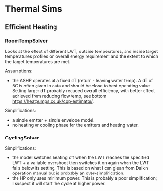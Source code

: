 # Thermal Sims
## Efficient Heating 
### RoomTempSolver
Looks at the effect of different LWT, outside temperatures, and inside target temperatures profiles on overall energy requirement and the extent to which the
target temperatures are met.

Assumptions:
- the ASHP operates at a fixed dT (return - leaving water temp). A dT of 5C is often given in data and should be close to best operating value. Setting larger dT probably reduced overall efficiency, with better effect achieved from reducing flow temp, see bottom https://heatpumps.co.uk/cop-estimator/.

Simplifications:
- a single emitter + single envelope model.
- no heating or cooling phase for the emitters and heating water.

### CyclingSolver

Simplifications:
- the model switches heating off when the LWT reaches the specified LWT + a variable overshoot then switches it on again when the LWT falls below its setting. This is based on what I can glean from Daikin operation manual but is probably an over-simplification.
- the HP only uses minimum power. This is probably a poor simplification; I suspect it will start the cycle at higher power.
